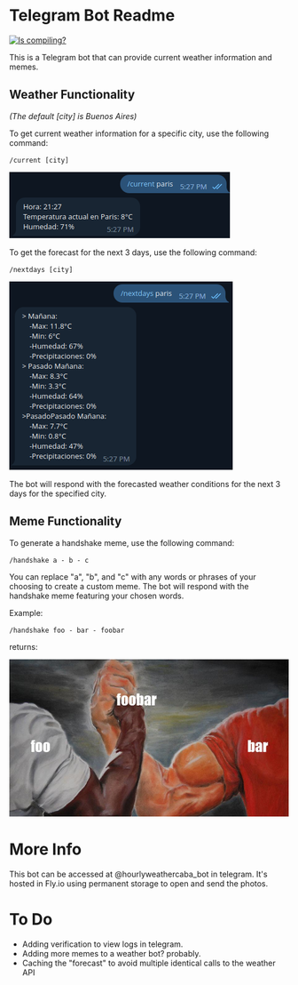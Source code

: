 # Telegram Bot Readme
[![Is compiling?](https://github.com/faculerena/telegrambot/actions/workflows/go.yml/badge.svg)](https://github.com/faculerena/telegrambot/actions/workflows/go.yml)

This is a Telegram bot that can provide current weather information and memes.

## Weather Functionality

_(The default [city] is Buenos Aires)_

To get current weather information for a specific city, use the following command:

```
/current [city]
```
![Current weather example](./assets/current_paris.png "current weather example")


To get the forecast for the next 3 days, use the following command:

```
/nextdays [city]
```
![Forecast weather example](./assets/forecast_paris.png "3 day forecast example")

The bot will respond with the forecasted weather conditions for the next 3 days for the specified city.


## Meme Functionality

To generate a handshake meme, use the following command:

```
/handshake a - b - c
```

You can replace "a", "b", and "c" with any words or phrases of your choosing to create a custom meme. The bot will respond with the handshake meme featuring your chosen words.

Example:

```
/handshake foo - bar - foobar
```

returns:

![Two hands, left hand "foo" and right hand "bar" handshaking in "foobar" ](./assets/foobar_handshake.jpg "foo bar example")


# More Info

This bot can be accessed at @hourlyweathercaba_bot in telegram. It's hosted in Fly.io using permanent storage to open and send the photos.

# To Do

- Adding verification to view logs in telegram.
- Adding more memes to a weather bot? probably.
- Caching the "forecast" to avoid multiple identical calls to the weather API



